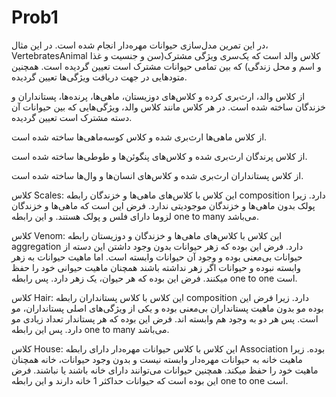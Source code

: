 # Prob1

در این تمرین مدل‌سازی حیوانات مهره‌دار انجام شده است.
در این مثال، VertebratesAnimal کلاس والد است که یک‌سری ویژگی مشترک(سن و جنسیت و غذا و اسم و محل زندگی) که بین تمامی حیوانات مشترک است تعیین گردیده است.
همچنین متودهایی در جهت دریافت ویژگی‌ها تعیین گردیده.

از کلاس والد، ارث‌بری کرده و کلاس‌های دوزیستان، ماهی‌ها، پرنده‌ها، پستانداران و خزندگان ساخته شده است.
در هر کلاس مانند کلاس والد، ویژگی‌هایی که بین حیوانات آن دسته مشترک است تعیین گردیده.

از کلاس ماهی‌ها ارث‌بری شده و کلاس کوسه‌ماهی‌ها ساخته شده است.

از کلاس پرندگان ارث‌بری شده و کلاس‌های پنگوئن‌ها و طوطی‌ها ساخته شده است.

از کلاس پستانداران ارث‌بری شده و کلاس‌های انسان‌ها و وال‌ها ساخته شده است.

کلاس Scales: این کلاس با کلاس‌های ماهی‌ها و خزندگان رابطه composition دارد. زیرا پولک بدون ماهی‌ها و خزندگان موجودیتی ندارد. فرض این است که ماهی‌ها و خزندگان لزوما دارای فلس و پولک هستند. و این رابطه one to many می‌باشد.

کلاس Venom: این کلاس با کلاس‌های ماهی‌ها و خزندگان و دوزیستان رابطه aggregation دارد. فرض این بوده که زهر حیوانات بدون وجود داشتن این دسته از حیوانات بی‌معنی بوده و وجود آن حیوانات وابسته است. اما ماهیت حیوانات به زهر وابسته نبوده و حیوانات اگر زهر نداشته باشند همچنان ماهیت حیوانی خود را حفظ میکنند. فرض این بوده که هر حیوان، یک زهر دارد. پس رابطه one to one است.

کلاس Hair: این کلاس با کلاس پستانداران رابطه composition دارد. زیرا فرض این بوده مو بدون ماهیت پستانداران بی‌معنی بوده و یکی از ویژگی‌های اصلی پستانداران، مو است. پس هر دو به وجود هم وابسته اند. فرض این بوده که هر پستاندار تعداد زیادی مو دارد. پس این رابطه one to many می‌باشد.

کلاس House: این کلاس با کلاس حیوانات مهره‌دار دارای رابطه Association بوده. زیرا ماهیت خانه به حیوانات مهره‌دار وابسته نیست و بدون وجود حیوانات، خانه همچنان ماهیت خود را حفظ میکند. همچنین حیوانات می‌توانند دارای خانه باشند یا نباشند. فرض این بوده است که حیوانات حداکثر 1 خانه دارند و این رابطه one to one است.
